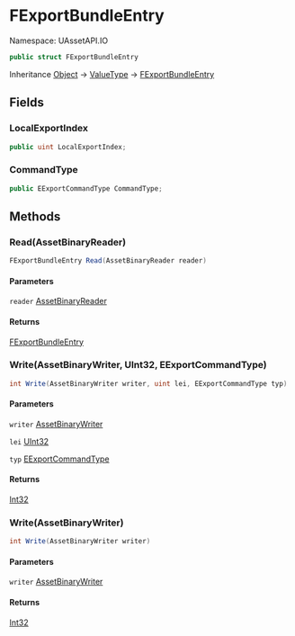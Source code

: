 # FExportBundleEntry

Namespace: UAssetAPI.IO

```csharp
public struct FExportBundleEntry
```

Inheritance [Object](https://docs.microsoft.com/en-us/dotnet/api/system.object) → [ValueType](https://docs.microsoft.com/en-us/dotnet/api/system.valuetype) → [FExportBundleEntry](./uassetapi.io.fexportbundleentry.md)

## Fields

### **LocalExportIndex**

```csharp
public uint LocalExportIndex;
```

### **CommandType**

```csharp
public EExportCommandType CommandType;
```

## Methods

### **Read(AssetBinaryReader)**

```csharp
FExportBundleEntry Read(AssetBinaryReader reader)
```

#### Parameters

`reader` [AssetBinaryReader](./uassetapi.assetbinaryreader.md)<br>

#### Returns

[FExportBundleEntry](./uassetapi.io.fexportbundleentry.md)<br>

### **Write(AssetBinaryWriter, UInt32, EExportCommandType)**

```csharp
int Write(AssetBinaryWriter writer, uint lei, EExportCommandType typ)
```

#### Parameters

`writer` [AssetBinaryWriter](./uassetapi.assetbinarywriter.md)<br>

`lei` [UInt32](https://docs.microsoft.com/en-us/dotnet/api/system.uint32)<br>

`typ` [EExportCommandType](./uassetapi.io.eexportcommandtype.md)<br>

#### Returns

[Int32](https://docs.microsoft.com/en-us/dotnet/api/system.int32)<br>

### **Write(AssetBinaryWriter)**

```csharp
int Write(AssetBinaryWriter writer)
```

#### Parameters

`writer` [AssetBinaryWriter](./uassetapi.assetbinarywriter.md)<br>

#### Returns

[Int32](https://docs.microsoft.com/en-us/dotnet/api/system.int32)<br>
